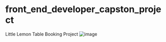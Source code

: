 # front_end_developer_capston_project
 Little Lemon Table Booking Project
 ![image](https://github.com/user-attachments/assets/5326c567-9c1b-4cc5-b06e-092c572e15a6)
